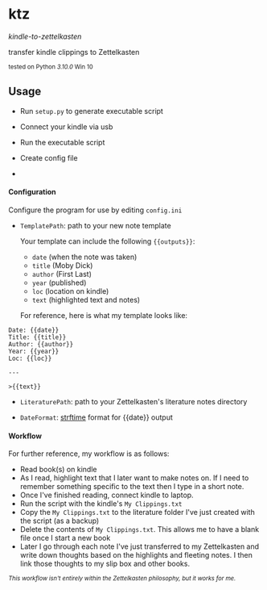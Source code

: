# ktz

*kindle-to-zettelkasten*

transfer kindle clippings to Zettelkasten

<sup>tested on Python *3.10.0* Win 10</sup>


## Usage

* Run `setup.py` to generate executable script

* Connect your kindle via usb

* Run the executable script

* Create config file

* 

#### Configuration

Configure the program for use by editing `config.ini`

* `TemplatePath`: path to your new note template
    
    Your template can include the following `{{outputs}}`:
    * `date` (when the note was taken)
    * `title` (Moby Dick)
    * `author` (First Last)
    * `year` (published)
    * `loc` (location on kindle)
    * `text` (highlighted text and notes)

    For reference, here is what my template looks like:

```
Date: {{date}} 
Title: {{title}}
Author: {{author}}
Year: {{year}}
Loc: {{loc}}

---

>{{text}}
```

* `LiteraturePath`: path to your Zettelkasten's literature notes directory

* `DateFormat`: [strftime](https://strftime.org/) format for {{date}} output


#### Workflow

For further reference, my workflow is as follows:

* Read book(s) on kindle
* As I read, highlight text that I later want to make notes on. If I need to remember something specific to the text then I type in a short note.
* Once I've finished reading, connect kindle to laptop.
* Run the script with the kindle's `My Clippings.txt`
* Copy the `My Clippings.txt` to the literature folder I've just created with the script (as a backup)
* Delete the contents of `My Clippings.txt`. This allows me to have a blank file once I start a new book
* Later I go through each note I've just transferred to my Zettelkasten and write down thoughts based on the highlights and fleeting notes. I then link those thoughts to my slip box and other books.

<sup>*This workflow isn't entirely within the Zettelkasten philosophy, but it works for me.*</sup>